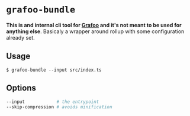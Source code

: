 # `grafoo-bundle`

**This is and internal cli tool for [Grafoo](https://github.com/grafoojs/grafoo) and it's not meant to be used for anything else**. Basicaly a wrapper around rollup with some configuration already set.

## Usage

```
$ grafoo-bundle --input src/index.ts
```

## Options

```sh
--input            # the entrypoint
--skip-compression # avoids minification
```
